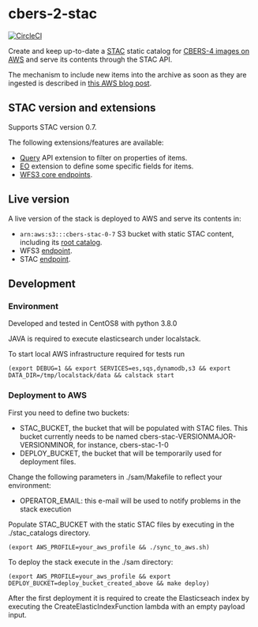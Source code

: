 # cbers-2-stac

[![CircleCI](https://circleci.com/gh/fredliporace/cbers-2-stac.svg?style=svg)](https://circleci.com/gh/fredliporace/cbers-2-stac)

Create and keep up-to-date a [STAC](https://github.com/radiantearth/stac-spec/tree/v0.7.0) static catalog for [CBERS-4 images on AWS](https://registry.opendata.aws/cbers/) and serve its contents through the STAC API.

The mechanism to include new items into the archive as soon as they are ingested is described in [this AWS blog post](https://aws.amazon.com/blogs/publicsector/keeping-a-spatiotemporal-asset-catalog-stac-up-to-date-with-sns-sqs/).

## STAC version and extensions

Supports STAC version 0.7.

The following extensions/features are available:

  * [Query](https://github.com/radiantearth/stac-spec/tree/v0.7.0/api-spec/extensions/query) API extension to filter on properties of items.
  * [EO](https://github.com/radiantearth/stac-spec/tree/v0.7.0/extensions/eo) extension to define some specific fields for items.
  * [WFS3 core endpoints](https://github.com/radiantearth/stac-spec/blob/v0.7.0/api-spec/api-spec.md).

## Live version

A live version of the stack is deployed to AWS and serve its contents in:

  * ```arn:aws:s3:::cbers-stac-0-7``` S3 bucket with static STAC content, including its [root catalog](https://cbers-stac-0-7.s3.amazonaws.com/catalog.json).
  * WFS3 [endpoint](https://stac.amskepler.com/v07/).
  * STAC [endpoint](https://stac.amskepler.com/v07/stac/).

## Development

### Environment

Developed and tested in CentOS8 with python 3.8.0

JAVA is required to execute elasticsearch under localstack.

To start local AWS infrastructure required for tests run
```
(export DEBUG=1 && export SERVICES=es,sqs,dynamodb,s3 && export DATA_DIR=/tmp/localstack/data && calstack start
```

### Deployment to AWS

First you need to define two buckets:

* STAC\_BUCKET, the bucket that will be populated with STAC files. This bucket currently needs to be named cbers-stac-VERSIONMAJOR-VERSIONMINOR, for instance, cbers-stac-1-0
* DEPLOY\_BUCKET, the bucket that will be temporarily used for deployment files.

Change the following parameters in ./sam/Makefile to reflect your environment:

* OPERATOR_EMAIL: this e-mail will be used to notify problems in the stack execution

Populate STAC\_BUCKET with the static STAC files by executing in the ./stac\_catalogs directory.
```
(export AWS_PROFILE=your_aws_profile && ./sync_to_aws.sh)
```

To deploy the stack execute in the ./sam directory:
```
(export AWS_PROFILE=your_aws_profile && export DEPLOY_BUCKET=deploy_bucket_created_above && make deploy)
```

After the first deployment it is required to create the Elasticseach index by executing the CreateElasticIndexFunction lambda with an empty payload input.
